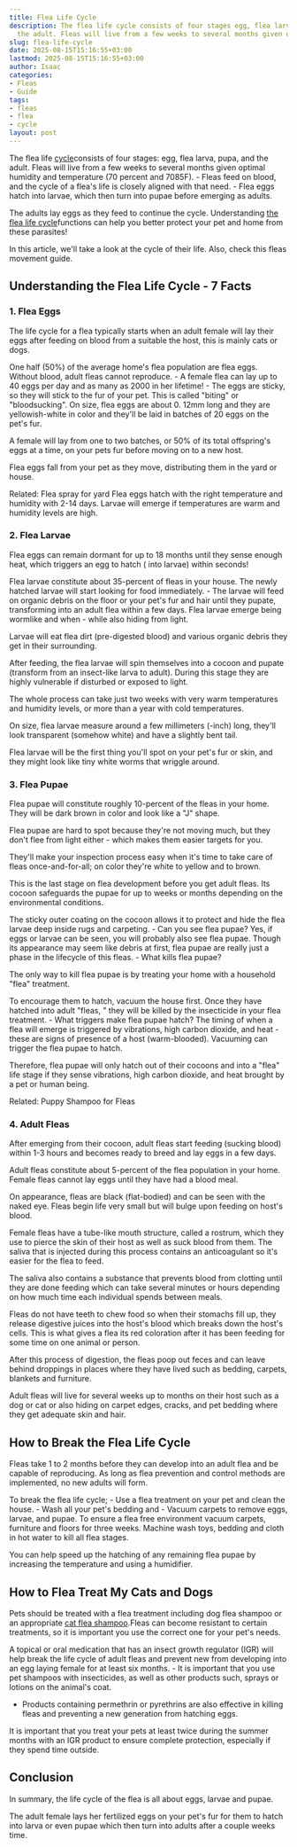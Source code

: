 ```yaml
---
title: Flea Life Cycle
description: The flea life cycle consists of four stages egg, flea larva, pupa, and
  the adult. Fleas will live from a few weeks to several months given optimal humidity...
slug: flea-life-cycle
date: 2025-08-15T15:16:55+03:00
lastmod: 2025-08-15T15:16:55+03:00
author: Isaac
categories:
- Fleas
- Guide
tags:
- fleas
- flea
- cycle
layout: post
---
```

The flea life [cycle](https://pestpolicy.com/how-long-does-it-take-to-break-the-flea-life-cycle/)consists of four stages: egg, flea larva, pupa, and the adult. Fleas will live from a few weeks to several months given optimal humidity and temperature (70 percent and 7085F). - Fleas feed on blood, and the cycle of a flea's life is closely aligned with that need. - Flea eggs hatch into larvae, which then turn into pupae before emerging as adults.

The adults lay eggs as they feed to continue the cycle. Understanding [the flea life cycle](https://pestpolicy.com/how-long-does-it-take-to-break-the-flea-life-cycle/)functions can help you better protect your pet and home from these parasites!

In this article, we'll take a look at the cycle of their life. Also, check this fleas movement guide.

##  Understanding the Flea Life Cycle - 7 Facts

###  1. Flea Eggs

The life cycle for a flea typically starts when an adult female will lay their eggs after feeding on blood from a suitable the host, this is mainly cats or dogs.

One half (50%) of the average home's flea population are flea eggs. Without blood, adult fleas cannot reproduce. - A female flea can lay up to 40 eggs per day and as many as 2000 in her lifetime! - The eggs are sticky, so they will stick to the fur of your pet. This is called "biting" or "bloodsucking". On size, flea eggs are about 0. 12mm long and they are yellowish-white in color and they'll be laid in batches of 20 eggs on the pet's fur.

A female will lay from one to two batches, or 50% of its total offspring's eggs at a time, on your pets fur before moving on to a new host.

Flea eggs fall from your pet as they move, distributing them in the yard or house.

Related: Flea spray for yard Flea eggs hatch with the right temperature and humidity with 2-14 days. Larvae will emerge if temperatures are warm and humidity levels are high.

###  2. Flea Larvae

Flea eggs can remain dormant for up to 18 months until they sense enough heat, which triggers an egg to hatch ( into larvae) within seconds!

Flea larvae constitute about 35-percent of fleas in your house. The newly hatched larvae will start looking for food immediately. - The larvae will feed on organic debris on the floor or your pet's fur and hair until they pupate, transforming into an adult flea within a few days. Flea larvae emerge being wormlike and when - while also hiding from light.

Larvae will eat flea dirt (pre-digested blood) and various organic debris they get in their surrounding.

After feeding, the flea larvae will spin themselves into a cocoon and pupate (transform from an insect-like larva to adult). During this stage they are highly vulnerable if disturbed or exposed to light.

The whole process can take just two weeks with very warm temperatures and humidity levels, or more than a year with cold temperatures.

On size, flea larvae measure around a few millimeters (-inch) long, they'll look transparent (somehow white) and have a slightly bent tail.

Flea larvae will be the first thing you'll spot on your pet's fur or skin, and they might look like tiny white worms that wriggle around.

###  3. Flea Pupae

Flea pupae will constitute roughly 10-percent of the fleas in your home. They will be dark brown in color and look like a "J" shape.

Flea pupae are hard to spot because they're not moving much, but they don't flee from light either - which makes them easier targets for you.

They'll make your inspection process easy when it's time to take care of fleas once-and-for-all; on color they're white to yellow and to brown.

This is the last stage on flea development before you get adult fleas. Its cocoon safeguards the pupae for up to weeks or months depending on the environmental conditions.

The sticky outer coating on the cocoon allows it to protect and hide the flea larvae deep inside rugs and carpeting. - Can you see flea pupae? Yes, if eggs or larvae can be seen, you will probably also see flea pupae. Though its appearance may seem like debris at first, flea pupae are really just a phase in the lifecycle of this fleas. - What kills flea pupae?

The only way to kill flea pupae is by treating your home with a household "flea" treatment.

To encourage them to hatch, vacuum the house first. Once they have hatched into adult "fleas, " they will be killed by the insecticide in your flea treatment. - What triggers make flea pupae hatch? The timing of when a flea will emerge is triggered by vibrations, high carbon dioxide, and heat - these are signs of presence of a host (warm-blooded). Vacuuming can trigger the flea pupae to hatch.

Therefore, flea pupae will only hatch out of their cocoons and into a "flea" life stage if they sense vibrations, high carbon dioxide, and heat brought by a pet or human being.

Related: Puppy Shampoo for Fleas

###  4. Adult Fleas

After emerging from their cocoon, adult fleas start feeding (sucking blood) within 1-3 hours and becomes ready to breed and lay eggs in a few days.

Adult fleas constitute about 5-percent of the flea population in your home. Female fleas cannot lay eggs until they have had a blood meal.

On appearance, fleas are black (flat-bodied) and can be seen with the naked eye. Fleas begin life very small but will bulge upon feeding on host's blood.

Female fleas have a tube-like mouth structure, called a rostrum, which they use to pierce the skin of their host as well as suck blood from them. The saliva that is injected during this process contains an anticoagulant so it's easier for the flea to feed.

The saliva also contains a substance that prevents blood from clotting until they are done feeding which can take several minutes or hours depending on how much time each individual spends between meals.

Fleas do not have teeth to chew food so when their stomachs fill up, they release digestive juices into the host's blood which breaks down the host's cells. This is what gives a flea its red coloration after it has been feeding for some time on one animal or person.

After this process of digestion, the fleas poop out feces and can leave behind droppings in places where they have lived such as bedding, carpets, blankets and furniture.

Adult fleas will live for several weeks up to months on their host such as a dog or cat or also hiding on carpet edges, cracks, and pet bedding where they get adequate skin and hair.

##  How to Break the Flea Life Cycle

Fleas take 1 to 2 months before they can develop into an adult flea and be capable of reproducing. As long as flea prevention and control methods are implemented, no new adults will form.

To break the flea life cycle; - Use a flea treatment on your pet and clean the house. - Wash all your pet's bedding and - Vacuum carpets to remove eggs, larvae, and pupae. To ensure a flea free environment vacuum carpets, furniture and floors for three weeks. Machine wash toys, bedding and cloth in hot water to kill all flea stages.

You can help speed up the hatching of any remaining flea pupae by increasing the temperature and using a humidifier.

##  How to Flea Treat My Cats and Dogs

Pets should be treated with a flea treatment including dog flea shampoo or an appropriate [cat flea shampoo](https://pestpolicy.com/best-flea-shampoo-for-cats/).Fleas can become resistant to certain treatments, so it is important you use the correct one for your pet's needs.

A topical or oral medication that has an insect growth regulator (IGR) will help break the life cycle of adult fleas and prevent new from developing into an egg laying female for at least six months. - It is important that you use pet shampoos with insecticides, as well as other products such, sprays or lotions on the animal's coat.

- Products containing permethrin or pyrethrins are also effective in killing fleas and preventing a new generation from hatching eggs.

It is important that you treat your pets at least twice during the summer months with an IGR product to ensure complete protection, especially if they spend time outside.

##  Conclusion

In summary, the life cycle of the flea is all about eggs, larvae and pupae.

The adult female lays her fertilized eggs on your pet's fur for them to hatch into larva or even pupae which then turn into adults after a couple weeks time.
